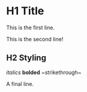 # H1 Title
This is the first line.

This is the second line!

## H2 Styling
*italics* **bolded** ~strikethrough~

A final line.

